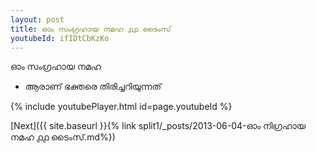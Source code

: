 ```yaml
---
layout: post
title: ഓം സംഗ്രഹായ നമഹ ൧൧ ടൈംസ്
youtubeId: ifIDtCbKzKo
---
```

 
 
 ഓം സംഗ്രഹായ നമഹ 
 
 -  ആരാണ് ഭക്തരെ തിരിച്ചറിയുന്നത് 
 
  
 
  
 
 
 
 
 
 


{% include youtubePlayer.html id=page.youtubeId %}
 
[Next]({{ site.baseurl }}{% link  split1/_posts/2013-06-04-ഓം നിഗ്രഹായ നമഹ ൧൧ ടൈംസ്.md%})
 
